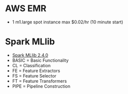 # AWS EMR

* 1 m1.large spot instance max $0.02/hr (10 minute start)

# Spark MLlib
  
* [Spark MLlib 2.4.0](https://spark.apache.org/docs/latest/ml-guide.html)
* BASIC = Basic Functionality
* CL = Classification
* FE = Feature Extractors
* FS = Feature Selector
* FT = Feature Transformers
* PIPE = Pipeline Construction
